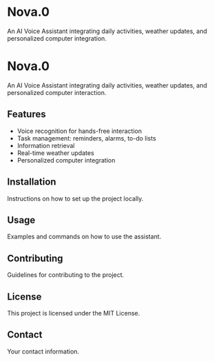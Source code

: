 # Nova.0
An AI Voice Assistant integrating daily activities, weather updates, and personalized computer integration.
# Nova.0

An AI Voice Assistant integrating daily activities, weather updates, and personalized computer interaction.

## Features

- Voice recognition for hands-free interaction
- Task management: reminders, alarms, to-do lists
- Information retrieval
- Real-time weather updates
- Personalized computer integration

## Installation

Instructions on how to set up the project locally.

## Usage

Examples and commands on how to use the assistant.

## Contributing

Guidelines for contributing to the project.

## License

This project is licensed under the MIT License.

## Contact

Your contact information.
